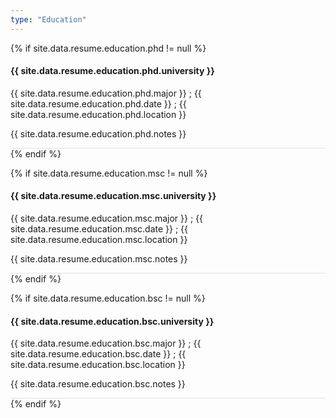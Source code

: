 ```yaml
---
type: "Education"
---
```



{% if site.data.resume.education.phd != null %}
<div style="border-bottom: 1px solid #e4e0e0;">
<h4>{{ site.data.resume.education.phd.university }}</h4>
<p class="resume-subheading">{{ site.data.resume.education.phd.major }} ; {{ site.data.resume.education.phd.date }} ; {{ site.data.resume.education.phd.location }} </p>
<p>{{ site.data.resume.education.phd.notes }}</p>
</div>
{% endif %}

{% if site.data.resume.education.msc != null %}
<div style="border-bottom: 1px solid #e4e0e0;margin-top:0.5em;">
<h4>{{ site.data.resume.education.msc.university }}</h4>
<p class="resume-subheading">{{ site.data.resume.education.msc.major }} ; {{ site.data.resume.education.msc.date }} ; {{ site.data.resume.education.msc.location }} </p><p>{{ site.data.resume.education.msc.notes }}</p>
</div>
{% endif %}

{% if site.data.resume.education.bsc != null %}
<div style="border-bottom: 1px solid #e4e0e0;margin-top:0.5em;">
<h4>{{ site.data.resume.education.bsc.university }}</h4>
<p class="resume-subheading">{{ site.data.resume.education.bsc.major }} ; {{ site.data.resume.education.bsc.date }} ; {{ site.data.resume.education.bsc.location }} </p><p>{{ site.data.resume.education.bsc.notes }}</p>
</div>{% endif %}